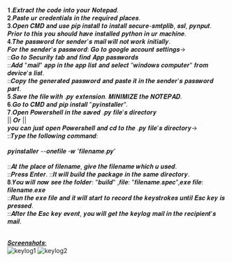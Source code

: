 𝟏.𝑬𝒙𝒕𝒓𝒂𝒄𝒕 𝒕𝒉𝒆 𝒄𝒐𝒅𝒆 𝒊𝒏𝒕𝒐 𝒚𝒐𝒖𝒓 𝑵𝒐𝒕𝒆𝒑𝒂𝒅.<br>
𝟐.𝑷𝒂𝒔𝒕𝒆 𝒖𝒓 𝒄𝒓𝒆𝒅𝒆𝒏𝒕𝒊𝒂𝒍𝒔 𝒊𝒏 𝒕𝒉𝒆 𝒓𝒆𝒒𝒖𝒊𝒓𝒆𝒅 𝒑𝒍𝒂𝒄𝒆𝒔.<br>
𝟑.𝑶𝒑𝒆𝒏 𝑪𝑴𝑫 𝒂𝒏𝒅 𝒖𝒔𝒆 𝒑𝒊𝒑 𝒊𝒏𝒔𝒕𝒂𝒍𝒍 𝒕𝒐 𝒊𝒏𝒔𝒕𝒂𝒍𝒍 𝒔𝒆𝒄𝒖𝒓𝒆-𝒔𝒎𝒕𝒑𝒍𝒊𝒃, 𝒔𝒔𝒍, 𝒑𝒚𝒏𝒑𝒖𝒕.<br>
𝑷𝒓𝒊𝒐𝒓 𝒕𝒐 𝒕𝒉𝒊𝒔 𝒚𝒐𝒖 𝒔𝒉𝒐𝒖𝒍𝒅 𝒉𝒂𝒗𝒆 𝒊𝒏𝒔𝒕𝒂𝒍𝒍𝒆𝒅 𝒑𝒚𝒕𝒉𝒐𝒏 𝒊𝒏 𝒖𝒓 𝒎𝒂𝒄𝒉𝒊𝒏𝒆.<br>
𝟒.𝑻𝒉𝒆 𝒑𝒂𝒔𝒔𝒘𝒐𝒓𝒅 𝒇𝒐𝒓 𝒔𝒆𝒏𝒅𝒆𝒓'𝒔 𝒎𝒂𝒊𝒍 𝒘𝒊𝒍𝒍 𝒏𝒐𝒕 𝒘𝒐𝒓𝒌 𝒊𝒏𝒊𝒕𝒊𝒂𝒍𝒍𝒚. <br>
𝑭𝒐𝒓 𝒕𝒉𝒆 𝒔𝒆𝒏𝒅𝒆𝒓'𝒔 𝒑𝒂𝒔𝒔𝒘𝒐𝒓𝒅: 𝑮𝒐 𝒕𝒐 𝒈𝒐𝒐𝒈𝒍𝒆 𝒂𝒄𝒄𝒐𝒖𝒏𝒕 𝒔𝒆𝒕𝒕𝒊𝒏𝒈𝒔-><br>
::𝑮𝒐 𝒕𝒐 𝑺𝒆𝒄𝒖𝒓𝒊𝒕𝒚 𝒕𝒂𝒃 𝒂𝒏𝒅 𝒇𝒊𝒏𝒅 𝑨𝒑𝒑 𝒑𝒂𝒔𝒔𝒘𝒐𝒓𝒅𝒔 <br>
::𝑨𝒅𝒅 "𝒎𝒂𝒊𝒍" 𝒂𝒑𝒑 𝒊𝒏 𝒕𝒉𝒆 𝒂𝒑𝒑 𝒍𝒊𝒔𝒕 𝒂𝒏𝒅 𝒔𝒆𝒍𝒆𝒄𝒕 "𝒘𝒊𝒏𝒅𝒐𝒘𝒔 𝒄𝒐𝒎𝒑𝒖𝒕𝒆𝒓" 𝒇𝒓𝒐𝒎 𝒅𝒆𝒗𝒊𝒄𝒆'𝒔 𝒍𝒊𝒔𝒕. <br>
::𝑪𝒐𝒑𝒚 𝒕𝒉𝒆 𝒈𝒆𝒏𝒆𝒓𝒂𝒕𝒆𝒅 𝒑𝒂𝒔𝒔𝒘𝒐𝒓𝒅 𝒂𝒏𝒅 𝒑𝒂𝒔𝒕𝒆 𝒊𝒕 𝒊𝒏 𝒕𝒉𝒆 𝒔𝒆𝒏𝒅𝒆𝒓'𝒔 𝒑𝒂𝒔𝒔𝒘𝒐𝒓𝒅 𝒑𝒂𝒓𝒕.<br>
𝟓.𝑺𝒂𝒗𝒆 𝒕𝒉𝒆 𝒇𝒊𝒍𝒆 𝒘𝒊𝒕𝒉 .𝒑𝒚 𝒆𝒙𝒕𝒆𝒏𝒔𝒊𝒐𝒏. 𝑴𝑰𝑵𝑰𝑴𝑰𝒁𝑬 𝒕𝒉𝒆 𝑵𝑶𝑻𝑬𝑷𝑨𝑫.<br>
𝟔.𝑮𝒐 𝒕𝒐 𝑪𝑴𝑫 𝒂𝒏𝒅 𝒑𝒊𝒑 𝒊𝒏𝒔𝒕𝒂𝒍𝒍 "𝒑𝒚𝒊𝒏𝒔𝒕𝒂𝒍𝒍𝒆𝒓".<br>
𝟕.𝑶𝒑𝒆𝒏 𝑷𝒐𝒘𝒆𝒓𝒔𝒉𝒆𝒍𝒍 𝒊𝒏 𝒕𝒉𝒆 𝒔𝒂𝒗𝒆𝒅 .𝒑𝒚 𝒇𝒊𝒍𝒆'𝒔 𝒅𝒊𝒓𝒆𝒄𝒕𝒐𝒓𝒚 <br>
|| 𝑶𝒓 ||  <br>
𝒚𝒐𝒖 𝒄𝒂𝒏 𝒋𝒖𝒔𝒕 𝒐𝒑𝒆𝒏 𝑷𝒐𝒘𝒆𝒓𝒔𝒉𝒆𝒍𝒍 𝒂𝒏𝒅 𝒄𝒅 𝒕𝒐 𝒕𝒉𝒆 .𝒑𝒚 𝒇𝒊𝒍𝒆'𝒔 𝒅𝒊𝒓𝒆𝒄𝒕𝒐𝒓𝒚-> 
<br>
::𝑻𝒚𝒑𝒆 𝒕𝒉𝒆 𝒇𝒐𝒍𝒍𝒐𝒘𝒊𝒏𝒈 𝒄𝒐𝒎𝒎𝒂𝒏𝒅: 
<br><br> 𝒑𝒚𝒊𝒏𝒔𝒕𝒂𝒍𝒍𝒆𝒓 --𝒐𝒏𝒆𝒇𝒊𝒍𝒆 -𝒘 '𝒇𝒊𝒍𝒆𝒏𝒂𝒎𝒆.𝒑𝒚' <br><br>
::𝑨𝒕 𝒕𝒉𝒆 𝒑𝒍𝒂𝒄𝒆 𝒐𝒇 𝒇𝒊𝒍𝒆𝒏𝒂𝒎𝒆, 𝒈𝒊𝒗𝒆 𝒕𝒉𝒆 𝒇𝒊𝒍𝒆𝒏𝒂𝒎𝒆 𝒘𝒉𝒊𝒄𝒉 𝒖 𝒖𝒔𝒆𝒅.<br>
::𝑷𝒓𝒆𝒔𝒔 𝑬𝒏𝒕𝒆𝒓. ::𝑰𝒕 𝒘𝒊𝒍𝒍 𝒃𝒖𝒊𝒍𝒅 𝒕𝒉𝒆 𝒑𝒂𝒄𝒌𝒂𝒈𝒆 𝒊𝒏 𝒕𝒉𝒆 𝒔𝒂𝒎𝒆 𝒅𝒊𝒓𝒆𝒄𝒕𝒐𝒓𝒚.<br>
𝟖.𝒀𝒐𝒖 𝒘𝒊𝒍𝒍 𝒏𝒐𝒘 𝒔𝒆𝒆 𝒕𝒉𝒆 𝒇𝒐𝒍𝒅𝒆𝒓: "𝒃𝒖𝒊𝒍𝒅" ,𝒇𝒊𝒍𝒆: "𝒇𝒊𝒍𝒆𝒏𝒂𝒎𝒆.𝒔𝒑𝒆𝒄",𝒆𝒙𝒆 𝒇𝒊𝒍𝒆: 𝒇𝒊𝒍𝒆𝒏𝒂𝒎𝒆.𝒆𝒙𝒆 <br>
::𝑹𝒖𝒏 𝒕𝒉𝒆 𝒆𝒙𝒆 𝒇𝒊𝒍𝒆 𝒂𝒏𝒅 𝒊𝒕 𝒘𝒊𝒍𝒍 𝒔𝒕𝒂𝒓𝒕 𝒕𝒐 𝒓𝒆𝒄𝒐𝒓𝒅 𝒕𝒉𝒆 𝒌𝒆𝒚𝒔𝒕𝒓𝒐𝒌𝒆𝒔 𝒖𝒏𝒕𝒊𝒍 𝑬𝒔𝒄 𝒌𝒆𝒚 𝒊𝒔 𝒑𝒓𝒆𝒔𝒔𝒆𝒅. <br>
::𝑨𝒇𝒕𝒆𝒓 𝒕𝒉𝒆 𝑬𝒔𝒄 𝒌𝒆𝒚 𝒆𝒗𝒆𝒏𝒕, 𝒚𝒐𝒖 𝒘𝒊𝒍𝒍 𝒈𝒆𝒕 𝒕𝒉𝒆 𝒌𝒆𝒚𝒍𝒐𝒈 𝒎𝒂𝒊𝒍 𝒊𝒏 𝒕𝒉𝒆 𝒓𝒆𝒄𝒊𝒑𝒊𝒆𝒏𝒕'𝒔 𝒎𝒂𝒊𝒍.<br><br>

<ins>𝑺𝒄𝒓𝒆𝒆𝒏𝒔𝒉𝒐𝒕𝒔:<br></ins>
![keylog1](https://user-images.githubusercontent.com/80874249/219389476-11f8a96f-16c0-4587-9e04-79498cae2acc.PNG)
![keylog2](https://user-images.githubusercontent.com/80874249/219389493-1bf41a52-2d05-4b3c-9cfe-d308eacfeb6c.PNG)
